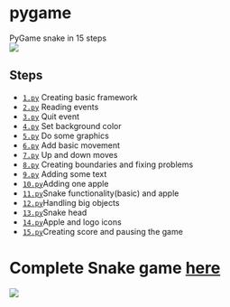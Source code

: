 # pygame
PyGame snake in 15 steps <br/>
<img src="http://fab.cba.mit.edu/classes/863.12/people/lindy/week7/images/typing2.gif">
<h2>Steps</h2>
<ul>
<li><code><a href="https://github.com/AlekKras/pygame/blob/master/snake/1.py">1.py</a></code> Creating basic framework </li>
<li><code><a href="https://github.com/AlekKras/pygame/blob/master/snake/2.py">2.py</a></code> Reading events </li>
<li><code><a href="https://github.com/AlekKras/pygame/blob/master/snake/3.py">3.py</a></code> Quit event </li>
<li><code><a href="https://github.com/AlekKras/pygame/blob/master/snake/4.py">4.py</a></code> Set background color </li>
<li><code><a href="https://github.com/AlekKras/pygame/blob/master/snake/5.py">5.py</a></code> Do some graphics </li>
<li><code><a href="https://github.com/AlekKras/pygame/blob/master/snake/6.py">6.py</a></code> Add basic movement</li>
<li><code><a href="https://github.com/AlekKras/pygame/blob/master/snake/7.py">7.py</a></code> Up and down moves</li>
<li><code><a href="https://github.com/AlekKras/pygame/blob/master/snake/8.py">8.py</a></code> Creating boundaries and fixing problems </li>
<li><code><a href="https://github.com/AlekKras/pygame/blob/master/snake/9.py">9.py</a></code> Adding some text</li>
<li><code><a href="https://github.com/AlekKras/pygame/blob/master/snake/10.py">10.py</a></code>Adding one apple</li>
<li><code><a href="https://github.com/AlekKras/pygame/blob/master/snake/11.py">11.py</a></code>Snake functionality(basic) and apple</li>
<li><code><a href="https://github.com/AlekKras/pygame/blob/master/snake/12.py">12.py</a></code>Handling big objects</li>
<li><code><a href="https://github.com/AlekKras/pygame/blob/master/snake/13.py">13.py</a></code>Snake head</li>
<li><code><a href="https://github.com/AlekKras/pygame/blob/master/snake/14.py">14.py</a></code>Apple and logo icons</li>
<li><code><a href="https://github.com/AlekKras/pygame/blob/master/snake/15.py">15.py</a></code>Creating score and pausing the game</li>
</ul>
<h1> Complete Snake game <a href="https://github.com/AlekKras/pygame/blob/master/snake/snake.py">here</a></h1>
<img src="https://media.giphy.com/media/2lbhL8dSGMh8I/giphy.gif">

